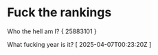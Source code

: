 # Fuck the rankings

Who the hell am I?
{ 25883101 }

What fucking year is it?
[ 2025-04-07T00:23:20Z ]

